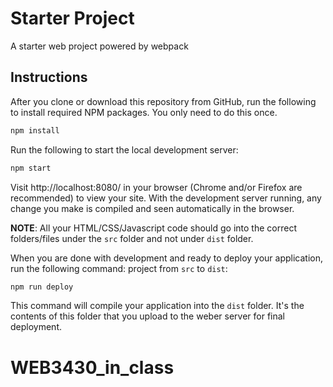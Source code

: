 # Starter Project
A starter web project powered by webpack

## Instructions
After you clone or download this repository from GitHub, run the following to install required NPM packages. You only need to do this once.

```bash
npm install
```

Run the following to start the local development server:

```bash
npm start
```

Visit http://localhost:8080/ in your browser (Chrome and/or Firefox are recommended) to view your site. With the development server running, any change you make is compiled and seen automatically in the browser.

**NOTE**: All your HTML/CSS/Javascript code should go into the correct folders/files under the `src` folder and not under `dist` folder. 

When you are done with development and ready to deploy your application, run the following command:
project from `src` to `dist`:

```bash
npm run deploy
```

This command will compile your application into the `dist` folder. It's the contents of this folder that you upload to the weber server for final deployment.
# WEB3430_in_class
